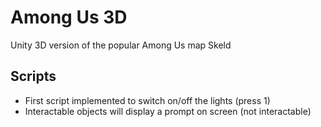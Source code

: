 # Among Us 3D

Unity 3D version of the popular Among Us map Skeld

## Scripts

- First script implemented to switch on/off the lights (press 1)
- Interactable objects will display a prompt on screen (not interactable)
